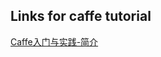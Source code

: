 ## Links for caffe tutorial


[Caffe入门与实践-简介](https://zhuanlan.zhihu.com/p/24087905)
[](https://www.zhihu.com/question/27982282)

